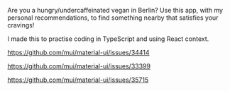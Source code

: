 Are you a hungry/undercaffeinated vegan in Berlin? Use this app, with my personal recommendations, to find something nearby that satisfies your cravings!

I made this to practise coding in TypeScript and using React context.


https://github.com/mui/material-ui/issues/34414

https://github.com/mui/material-ui/issues/33399 

https://github.com/mui/material-ui/issues/35715